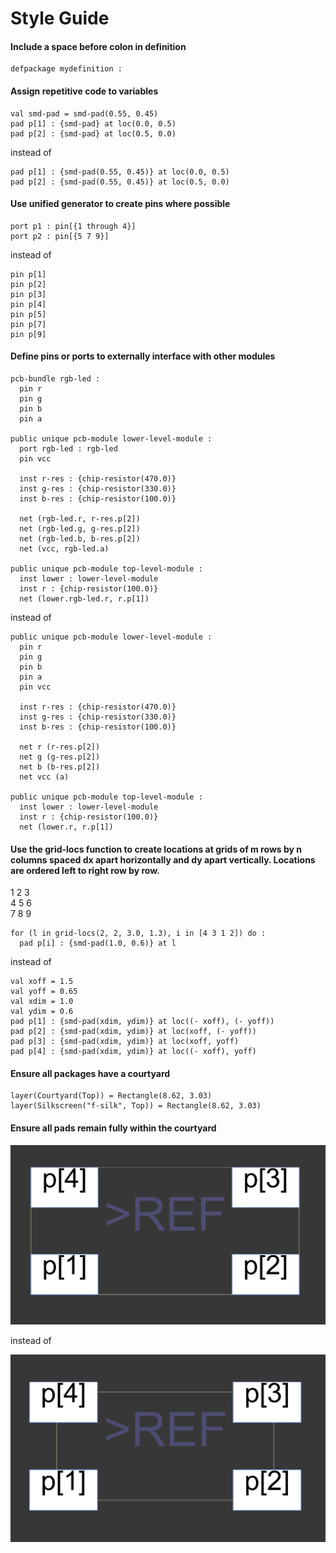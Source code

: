 # Style Guide

#### Include a space before colon in definition
```stanza
defpackage mydefinition :
```

#### Assign repetitive code to variables
```stanza
val smd-pad = smd-pad(0.55, 0.45)
pad p[1] : {smd-pad} at loc(0.0, 0.5) 
pad p[2] : {smd-pad} at loc(0.5, 0.0)
```

instead of  

```stanza
pad p[1] : {smd-pad(0.55, 0.45)} at loc(0.0, 0.5) 
pad p[2] : {smd-pad(0.55, 0.45)} at loc(0.5, 0.0)
```

#### Use unified generator to create pins where possible
```stanza
port p1 : pin[{1 through 4}]
port p2 : pin[{5 7 9}]
```

instead of  

```stanza
pin p[1]
pin p[2]
pin p[3]
pin p[4]
pin p[5]
pin p[7]
pin p[9]
```

#### Define pins or ports to externally interface with other modules
```stanza
pcb-bundle rgb-led :
  pin r
  pin g
  pin b
  pin a

public unique pcb-module lower-level-module :
  port rgb-led : rgb-led 
  pin vcc

  inst r-res : {chip-resistor(470.0)}
  inst g-res : {chip-resistor(330.0)}
  inst b-res : {chip-resistor(100.0)}

  net (rgb-led.r, r-res.p[2])
  net (rgb-led.g, g-res.p[2])
  net (rgb-led.b, b-res.p[2])
  net (vcc, rgb-led.a)

public unique pcb-module top-level-module :
  inst lower : lower-level-module
  inst r : {chip-resistor(100.0)}
  net (lower.rgb-led.r, r.p[1])
```

instead of 

```stanza
public unique pcb-module lower-level-module :
  pin r
  pin g
  pin b
  pin a
  pin vcc

  inst r-res : {chip-resistor(470.0)}
  inst g-res : {chip-resistor(330.0)}
  inst b-res : {chip-resistor(100.0)}

  net r (r-res.p[2])
  net g (g-res.p[2])
  net b (b-res.p[2])
  net vcc (a)

public unique pcb-module top-level-module :
  inst lower : lower-level-module
  inst r : {chip-resistor(100.0)}
  net (lower.r, r.p[1])
```

#### Use the grid-locs function to create locations at grids of m rows by n columns spaced dx apart horizontally and dy apart vertically. Locations are ordered left to right row by row.  
1 2 3  
4 5 6  
7 8 9  
```stanza
for (l in grid-locs(2, 2, 3.0, 1.3), i in [4 3 1 2]) do :
  pad p[i] : {smd-pad(1.0, 0.6)} at l
```

instead of

```stanza
val xoff = 1.5
val yoff = 0.65
val xdim = 1.0
val ydim = 0.6
pad p[1] : {smd-pad(xdim, ydim)} at loc((- xoff), (- yoff))
pad p[2] : {smd-pad(xdim, ydim)} at loc(xoff, (- yoff))
pad p[3] : {smd-pad(xdim, ydim)} at loc(xoff, yoff)
pad p[4] : {smd-pad(xdim, ydim)} at loc((- xoff), yoff)
```

#### Ensure all packages have a courtyard
```stanza
layer(Courtyard(Top)) = Rectangle(8.62, 3.03)
layer(Silkscreen("f-silk", Top)) = Rectangle(8.62, 3.03)
```

#### Ensure all pads remain fully within the courtyard
![comp](fig/style-guide-01.png)

instead of  

![comp](fig/style-guide-02.png)

